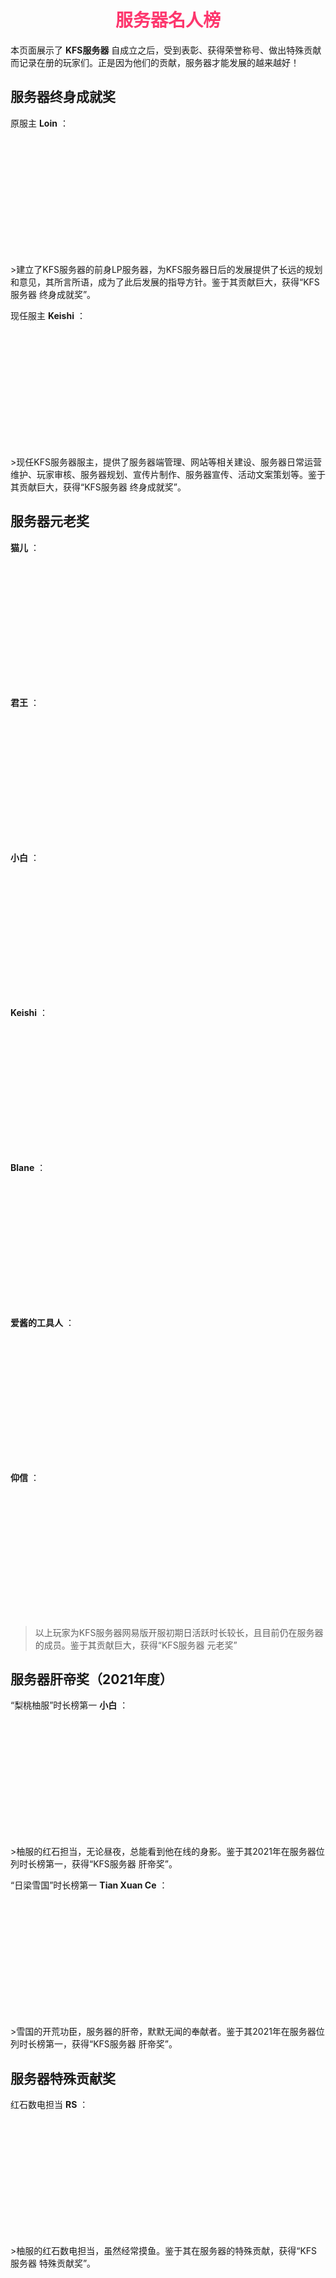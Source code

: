 # <div align="center"><font color=#FD366D>服务器名人榜</font></div>
本页面展示了 **KFS服务器** 自成立之后，受到表彰、获得荣誉称号、做出特殊贡献而记录在册的玩家们。正是因为他们的贡献，服务器才能发展的越来越好！

<style type="text/css">
    .img {
        width:200px;
        height:200px;
        border-radius:100%;
        overflow:hidden;
        margin:0 auto;
    }
</style>

## 服务器终身成就奖

原服主 **Loin** ：
<div class="img"><img src="https://q1.qlogo.cn/g?b=qq&amp;nk=2607418160&amp;s=640"></div>
>建立了KFS服务器的前身LP服务器，为KFS服务器日后的发展提供了长远的规划和意见，其所言所语，成为了此后发展的指导方针。鉴于其贡献巨大，获得“KFS服务器 终身成就奖”。

现任服主 **Keishi** ：
<div class="img"><img src="https://q1.qlogo.cn/g?b=qq&amp;nk=1291596219&amp;s=640"></div>
>现任KFS服务器服主，提供了服务器端管理、网站等相关建设、服务器日常运营维护、玩家审核、服务器规划、宣传片制作、服务器宣传、活动文案策划等。鉴于其贡献巨大，获得“KFS服务器 终身成就奖”。

## 服务器元老奖

**猫儿** ：
<div class="img"><img src="https://q1.qlogo.cn/g?b=qq&amp;nk=3012452466&amp;s=640"></div>

**君王** ：
<div class="img"><img src="https://q1.qlogo.cn/g?b=qq&amp;nk=1799646016&amp;s=640"></div>

**小白** ：
<div class="img"><img src="https://q1.qlogo.cn/g?b=qq&amp;nk=2064577137&amp;s=640"></div>

**Keishi** ：
<div class="img"><img src="https://q1.qlogo.cn/g?b=qq&amp;nk=1291596219&amp;s=640"></div>

**Blane** ：
<div class="img"><img src="https://q1.qlogo.cn/g?b=qq&amp;nk=3505322893&amp;s=640"></div>

**爱酱的工具人** ：
<div class="img"><img src="https://q1.qlogo.cn/g?b=qq&amp;nk=419323611&amp;s=640"></div>

**仰信** ：
<div class="img"><img src="https://q1.qlogo.cn/g?b=qq&amp;nk=3047894807&amp;s=640"></div>

>以上玩家为KFS服务器网易版开服初期日活跃时长较长，且目前仍在服务器的成员。鉴于其贡献巨大，获得“KFS服务器 元老奖”

## 服务器肝帝奖（2021年度）

“梨桃柚服”时长榜第一 **小白** ：
<div class="img"><img src="https://q1.qlogo.cn/g?b=qq&amp;nk=2064577137&amp;s=640"></div>
>柚服的红石担当，无论昼夜，总能看到他在线的身影。鉴于其2021年在服务器位列时长榜第一，获得“KFS服务器 肝帝奖”。

“日梁雪国”时长榜第一 **Tian Xuan Ce** ：
<div class="img"><img src="https://q1.qlogo.cn/g?b=qq&amp;nk=3252004513&amp;s=640"></div>
>雪国的开荒功臣，服务器的肝帝，默默无闻的奉献者。鉴于其2021年在服务器位列时长榜第一，获得“KFS服务器 肝帝奖”。

## 服务器特殊贡献奖

红石数电担当 **RS** ：
<div class="img"><img src="https://q1.qlogo.cn/g?b=qq&amp;nk=3413308598&amp;s=640"></div>
>柚服的红石数电担当，虽然经常摸鱼。鉴于其在服务器的特殊贡献，获得“KFS服务器 特殊贡献奖”。